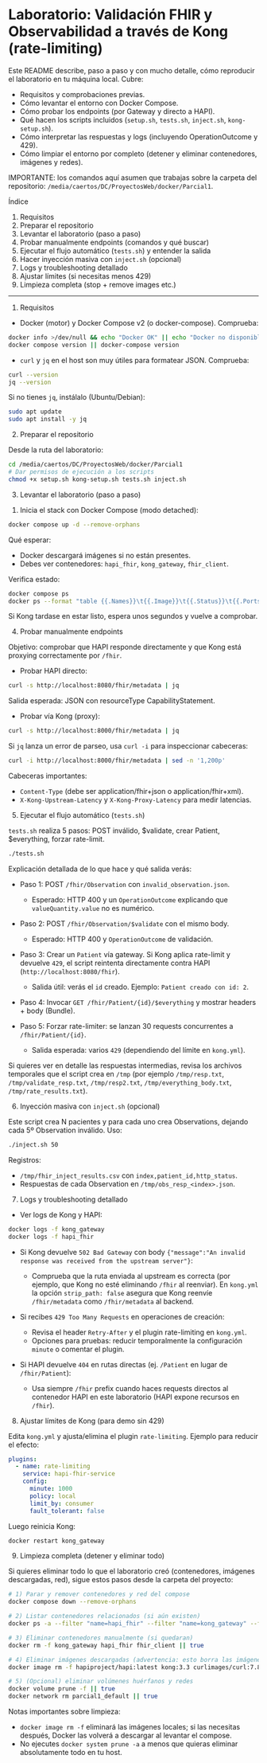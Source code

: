 # Laboratorio: Validación FHIR y Observabilidad a través de Kong (rate-limiting)

Este README describe, paso a paso y con mucho detalle, cómo reproducir el laboratorio en tu máquina local. Cubre:

- Requisitos y comprobaciones previas.
- Cómo levantar el entorno con Docker Compose.
- Cómo probar los endpoints (por Gateway y directo a HAPI).
- Qué hacen los scripts incluidos (`setup.sh`, `tests.sh`, `inject.sh`, `kong-setup.sh`).
- Cómo interpretar las respuestas y logs (incluyendo OperationOutcome y 429).
- Cómo limpiar el entorno por completo (detener y eliminar contenedores, imágenes y redes).

IMPORTANTE: los comandos aquí asumen que trabajas sobre la carpeta del repositorio: `/media/caertos/DC/ProyectosWeb/docker/Parcial1`.

Índice
1) Requisitos
2) Preparar el repositorio
3) Levantar el laboratorio (paso a paso)
4) Probar manualmente endpoints (comandos y qué buscar)
5) Ejecutar el flujo automático (`tests.sh`) y entender la salida
6) Hacer inyección masiva con `inject.sh` (opcional)
7) Logs y troubleshooting detallado
8) Ajustar límites (si necesitas menos 429)
9) Limpieza completa (stop + remove images etc.)

---------------------------------------------------------------------------------------------------

1) Requisitos

- Docker (motor) y Docker Compose v2 (o docker-compose). Comprueba:

```bash
docker info >/dev/null && echo "Docker OK" || echo "Docker no disponible"
docker compose version || docker-compose version
```

- `curl` y `jq` en el host son muy útiles para formatear JSON. Comprueba:

```bash
curl --version
jq --version
```

Si no tienes `jq`, instálalo (Ubuntu/Debian):

```bash
sudo apt update
sudo apt install -y jq
```

2) Preparar el repositorio

Desde la ruta del laboratorio:

```bash
cd /media/caertos/DC/ProyectosWeb/docker/Parcial1
# Dar permisos de ejecución a los scripts
chmod +x setup.sh kong-setup.sh tests.sh inject.sh
```

3) Levantar el laboratorio (paso a paso)

1. Inicia el stack con Docker Compose (modo detached):

```bash
docker compose up -d --remove-orphans
```

Qué esperar:
- Docker descargará imágenes si no están presentes.
- Debes ver contenedores: `hapi_fhir`, `kong_gateway`, `fhir_client`.

Verifica estado:

```bash
docker compose ps
docker ps --format "table {{.Names}}\t{{.Image}}\t{{.Status}}\t{{.Ports}}"
```

Si Kong tardase en estar listo, espera unos segundos y vuelve a comprobar.

4) Probar manualmente endpoints

Objetivo: comprobar que HAPI responde directamente y que Kong está proxying correctamente por `/fhir`.

- Probar HAPI directo:

```bash
curl -s http://localhost:8080/fhir/metadata | jq
```

Salida esperada: JSON con resourceType CapabilityStatement.

- Probar vía Kong (proxy):

```bash
curl -s http://localhost:8000/fhir/metadata | jq
```

Si `jq` lanza un error de parseo, usa `curl -i` para inspeccionar cabeceras:

```bash
curl -i http://localhost:8000/fhir/metadata | sed -n '1,200p'
```

Cabeceras importantes:
- `Content-Type` (debe ser application/fhir+json o application/fhir+xml).
- `X-Kong-Upstream-Latency` y `X-Kong-Proxy-Latency` para medir latencias.

5) Ejecutar el flujo automático (`tests.sh`)

`tests.sh` realiza 5 pasos: POST inválido, $validate, crear Patient, $everything, forzar rate-limit.

```bash
./tests.sh
```

Explicación detallada de lo que hace y qué salida verás:

- Paso 1: POST `/fhir/Observation` con `invalid_observation.json`.
  - Esperado: HTTP 400 y un `OperationOutcome` explicando que `valueQuantity.value` no es numérico.

- Paso 2: POST `/fhir/Observation/$validate` con el mismo body.
  - Esperado: HTTP 400 y `OperationOutcome` de validación.

- Paso 3: Crear un `Patient` vía gateway. Si Kong aplica rate-limit y devuelve `429`, el script reintenta directamente contra HAPI (`http://localhost:8080/fhir`).
  - Salida útil: verás el `id` creado. Ejemplo: `Patient creado con id: 2`.

- Paso 4: Invocar `GET /fhir/Patient/{id}/$everything` y mostrar headers + body (Bundle).

- Paso 5: Forzar rate-limiter: se lanzan 30 requests concurrentes a `/fhir/Patient/{id}`.
  - Salida esperada: varios `429` (dependiendo del límite en `kong.yml`).

Si quieres ver en detalle las respuestas intermedias, revisa los archivos temporales que el script crea en `/tmp` (por ejemplo `/tmp/resp.txt`, `/tmp/validate_resp.txt`, `/tmp/resp2.txt`, `/tmp/everything_body.txt`, `/tmp/rate_results.txt`).

6) Inyección masiva con `inject.sh` (opcional)

Este script crea N pacientes y para cada uno crea Observations, dejando cada 5º Observation inválido. Uso:

```bash
./inject.sh 50
```

Registros:
- `/tmp/fhir_inject_results.csv` con `index,patient_id,http_status`.
- Respuestas de cada Observation en `/tmp/obs_resp_<index>.json`.

7) Logs y troubleshooting detallado

- Ver logs de Kong y HAPI:

```bash
docker logs -f kong_gateway
docker logs -f hapi_fhir
```

- Si Kong devuelve `502 Bad Gateway` con body `{"message":"An invalid response was received from the upstream server"}`:
  - Comprueba que la ruta enviada al upstream es correcta (por ejemplo, que Kong no esté eliminando `/fhir` al reenviar). En `kong.yml` la opción `strip_path: false` asegura que Kong reenvíe `/fhir/metadata` como `/fhir/metadata` al backend.

- Si recibes `429 Too Many Requests` en operaciones de creación:
  - Revisa el header `Retry-After` y el plugin rate-limiting en `kong.yml`.
  - Opciones para pruebas: reducir temporalmente la configuración `minute` o comentar el plugin.

- Si HAPI devuelve `404` en rutas directas (ej. `/Patient` en lugar de `/fhir/Patient`):
  - Usa siempre `/fhir` prefix cuando haces requests directos al contenedor HAPI en este laboratorio (HAPI expone recursos en `/fhir`).

8) Ajustar límites de Kong (para demo sin 429)

Edita `kong.yml` y ajusta/elimina el plugin `rate-limiting`. Ejemplo para reducir el efecto:

```yaml
plugins:
  - name: rate-limiting
    service: hapi-fhir-service
    config:
      minute: 1000
      policy: local
      limit_by: consumer
      fault_tolerant: false
```

Luego reinicia Kong:

```bash
docker restart kong_gateway
```

9) Limpieza completa (detener y eliminar todo)

Si quieres eliminar todo lo que el laboratorio creó (contenedores, imágenes descargadas, red), sigue estos pasos desde la carpeta del proyecto:

```bash
# 1) Parar y remover contenedores y red del compose
docker compose down --remove-orphans

# 2) Listar contenedores relacionados (si aún existen)
docker ps -a --filter "name=hapi_fhir" --filter "name=kong_gateway" --filter "name=fhir_client"

# 3) Eliminar contenedores manualmente (si quedaran)
docker rm -f kong_gateway hapi_fhir fhir_client || true

# 4) Eliminar imágenes descargadas (advertencia: esto borra las imágenes locales)
docker image rm -f hapiproject/hapi:latest kong:3.3 curlimages/curl:7.88.1 || true

# 5) (Opcional) eliminar volúmenes huérfanos y redes
docker volume prune -f || true
docker network rm parcial1_default || true
```

Notas importantes sobre limpieza:
- `docker image rm -f` eliminará las imágenes locales; si las necesitas después, Docker las volverá a descargar al levantar el compose.
- No ejecutes `docker system prune -a` a menos que quieras eliminar absolutamente todo en tu host.

